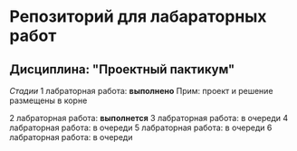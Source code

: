 # Репозиторий для лабараторных работ
## Дисциплина: "Проектный пактикум"

*Стадии*
1 лабраторная работа: **выполнено**
  Прим: проект и решение размещены в корне

2 лабраторная работа: **выполнется**
3 лабраторная работа: в очереди
4 лабраторная работа: в очереди
5 лабраторная работа: в очереди
6 лабраторная работа: в очереди
